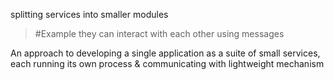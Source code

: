 splitting services into smaller modules
>	#Example 
>	they can interact with each other using messages

An approach to developing a single application as a suite of small services, each running its own process & communicating with lightweight mechanism